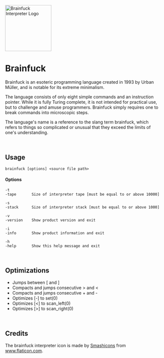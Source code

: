 <img src="https://github.com/prat-man/Brainfuck/blob/master/icon.ico" alt="Brainfuck Interpreter Logo" width="150">

# Brainfuck

Brainfuck is an esoteric programming language created in 1993 by Urban Müller, and is notable for its extreme minimalism.

The language consists of only eight simple commands and an instruction pointer. While it is fully Turing complete, it is not intended for practical use, but to challenge and amuse programmers. Brainfuck simply requires one to break commands into microscopic steps.

The language's name is a reference to the slang term brainfuck, which refers to things so complicated or unusual that they exceed the limits of one's understanding.

<br>

## Usage

    brainfuck [options] <source file path>
    
#### Options

    -t
    -tape       Size of interpreter tape [must be equal to or above 10000]

    -s
    -stack      Size of interpreter stack [must be equal to or above 1000]

    -v
    -version    Show product version and exit

    -i
    -info       Show product information and exit

    -h
    -help       Show this help message and exit

<br>

## Optimizations

 * Jumps between [ and ]
 * Compacts and jumps consecutive > and <
 * Compacts and jumps consecutive + and -
 * Optimizes [-] to set(0)
 * Optimizes [<] to scan_left(0)
 * Optimizes [>] to scan_right(0)

<br>

## Credits

The brainfuck interpreter icon is made by <a href="https://www.flaticon.com/authors/smashicons" title="Smashicons">Smashicons</a> from <a href="https://www.flaticon.com/" title="Flaticon">www.flaticon.com</a>.
